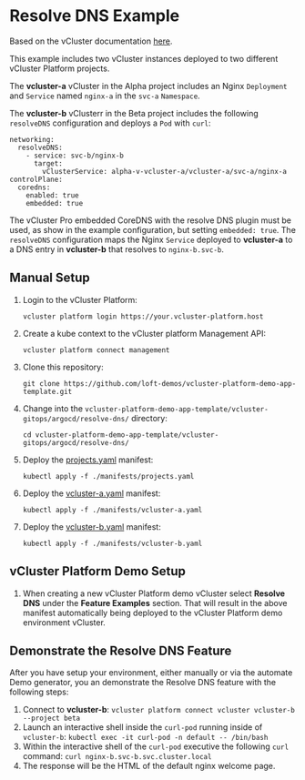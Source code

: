 # Resolve DNS Example

Based on the vCluster documentation [here](https://www.vcluster.com/docs/vcluster/configure/vcluster-yaml/networking/resolve-dns).

This example includes two vCluster instances deployed to two different vCluster Platform projects. 

The **vcluster-a** vCluster in the Alpha project includes an Nginx `Deployment` and `Service` named `nginx-a` in the `svc-a` `Namespace`.

The **vcluster-b** vClusterr in the Beta project includes the following `resolveDNS` configuration and deploys a `Pod` with `curl`:
```
networking:
  resolveDNS:
    - service: svc-b/nginx-b
      target:
        vClusterService: alpha-v-vcluster-a/vcluster-a/svc-a/nginx-a
controlPlane:
  coredns:
    enabled: true
    embedded: true
```
The vCluster Pro embedded CoreDNS with the resolve DNS plugin must be used, as show in the example configuration, but setting `embedded: true`. The `resolveDNS` configuration maps the Nginx `Service` deployed to **vcluster-a** to a DNS entry in **vcluster-b** that resolves to `nginx-b.svc-b`.

## Manual Setup
1. Login to the vCluster Platform:
    ```
    vcluster platform login https://your.vcluster-platform.host
    ```
2. Create a kube context to the vCluster platform Management API:
    ```
    vcluster platform connect management
    ```
3. Clone this repository:
    ```
    git clone https://github.com/loft-demos/vcluster-platform-demo-app-template.git
    ```
4. Change into the `vcluster-platform-demo-app-template/vcluster-gitops/argocd/resolve-dns/` directory:
    ```
    cd vcluster-platform-demo-app-template/vcluster-gitops/argocd/resolve-dns/
    ```
5. Deploy the [projects.yaml](./manifests/projects.yaml) manifest:
    ```
    kubectl apply -f ./manifests/projects.yaml
    ```
6. Deploy the [vcluster-a.yaml](./manifests/vcluster-a.yaml) manifest:
    ```
    kubectl apply -f ./manifests/vcluster-a.yaml
    ```
7. Deploy the [vcluster-b.yaml](./manifests/vcluster-b.yaml) manifest:
    ```
    kubectl apply -f ./manifests/vcluster-b.yaml
    ```

## vCluster Platform Demo Setup
1. When creating a new vCluster Platform demo vCluster select **Resolve DNS** under the **Feature Examples** section. That will result in the above manifest automatically being deployed to the vCluster Platform demo environment vCluster.

## Demonstrate the Resolve DNS Feature
After you have setup your environment, either manually or via the automate Demo generator, you an demonstrate the Resolve DNS feature with the following steps:
1. Connect to **vcluster-b**: `vcluster platform connect vcluster vcluster-b --project beta`
2. Launch an interactive shell inside the `curl-pod` running inside of `vcluster-b`: `kubectl exec -it curl-pod -n default -- /bin/bash`
3. Within the interactive shell of the `curl-pod` executive the following `curl` command: `curl nginx-b.svc-b.svc.cluster.local`
4. The response will be the HTML of the default nginx welcome page.


